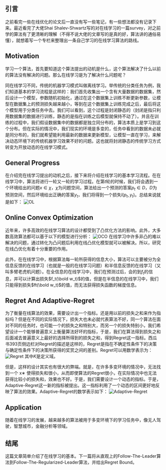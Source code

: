 ## 引言
之前看完一些在线优化的论文后一直没有写一些笔记，有一些想法都没有记录下来。最近看完了大佬Shai Shalev-Shwartz写的对在线学习的一篇survey，对之前学的算法有了更清晰的理解（不得不说大佬的文章写的是真的好，算法讲的通俗易懂），就想着写一个专栏来整理出一条自己学习的在线学习算法的路线。

## Motivation
学习一个算法，首先要知道这个算法提出的动机是什么，这个算法解决了什么以前的算法没有解决的问题。那么在线学习是为了解决什么问题呢？

同在线学习不同，传统的机器学习模式叫做离线学习。举传统的分类任务为例，我们知道基本的学习流程是这样的：我们首先收集出一个含有大量数据的数据集，然后设计一个模型，参数随机初始化，通过在这个数据集上训练不断更新参数，让模型在数据集上的预测损失越来越小，等到在这个数据集上训练完成之后，最后将这个模型用于分类任务中去。我们可以看到，这个过程是封闭静态的（封闭是指只利用数据集的数据进行训练，静态的是指在训练之后模型就保持不动了）。并且在训练的过程中，我们假设数据集中的数据都是独立同分布的，算法本质上是学习到这个分布。但在实际的情况中，我们现实的环境是多变的，任务中看到的数据未必就是同分布的，我们就希望能利用最新的数据来更新模型，让模型一直在学习，来解决动态环境下的传统机器学习效果不好的问题。这也就将封闭静态的传统学习方式转变为开放动态的在线学习模式。

## General Progress
在介绍完在线学习提出的动机之后，接下来将介绍在线学习的基本学习流程。在在线学习中，算法将进行一轮又一轮的学习过程。在第$t$轮的时候，我们将会遇到一个环境给出的问题$x\in\chi$，$\chi$为问题空间，算法给出一个预测的答案$p_t\in D$，$D$为预测空间，然后环境给出正确的答案$y_t$，我们将得到一个损失$l(p_t,y_t)$。总结来说就是如下：
![OL](https://pic3.zhimg.com/v2-4d4727310e1080ce387db91a881fd84a_r.jpg)

## Online Convex Optimization
近年来，许多高效的在线学习算法的设计都受到了凸优化方法的影响。此外，大多数高效算法都可以基于以下的模型进行分析：
![OCO](https://pic4.zhimg.com/80/v2-1a1a236e89360b19d0725676718e96e3_720w.webp)
在线学习中许多非凸的难以解决的问题，通过转化为凸问题后利用在线凸优化模型就可以被解决。所以，研究在线凸优化有着十分重要的作用。

此外，在在线学习中，根据算法每一轮所获得的信息大小，算法可以主要被分为全信息反馈的在线学习（也就是一般的在线学习问题）和半信息反馈的在线学习（又叫多臂老虎机问题）。在全信息的在线学习中，我们在预测过后，会的到$f_t$的信息，并可以计算出损失$f_t(\bold w_t)$的值，但是在半信息的在线学习中，我们只能得到损失$ft(\bold w_t)$的值，而无法获得损失函数的梯度信息。

## Regret And Adaptive-Regret
为了衡量在线算法的效果，需要设计出一个指标。还是用以前的损失之和来作为指标吗？但是在不同的实际情况下，损失大也未必就代表算法不好，同一个算法在面对不同的任务时，也可能一个的损失之和特别大，而另一个的损失特别小，我们希望设计一个能够普遍意义上衡量算法好坏的指标，于是，我们在算法得到损失之和后面减去普遍意义上最好的选择所得到的损失之和，得到Regret这一指标。西瓜书393页侧边栏对Regret的描述是这样的，Regret是指在不确定性条件下的决策与确定性条件下的决策所获得的奖赏之间的差别。Regret可以用数学表示为：
![Regret](https://pic4.zhimg.com/80/v2-d38fd27eba901a5e1dcdaa38f0c5b1f7_720w.webp)
其中$K$是定义域。

但是，这样的设计其实也有很大的弊端。就是，在许多多变环境的情况中，无法找到一个 x∗ 使得损失和很小，从而即使算法的Regret很小，在实际情况中也无法获得比较小的损失和，效果也不好。于是，我们需要设计一个动态的指标。于是，Adaptive-Regret这一新的指标被提出。这一指标利用了一个动态的区间更好地反映了算法的效果。Adaptive-Regret的数学表示如下：
![Adaptive-Regret](https://pic2.zhimg.com/80/v2-22665dfe92154d9f89d30a1ce9461fd1_720w.webp)

## Application
随着在线学习的发展，越来越多的算法被用于多变环境下的学习任务中，像无人驾驶，智慧城市，金融分析等领域。

## 结尾
这篇文章简单介绍了在线学习的基本。下一篇将从直观上的Follow-The-Leader算法到Follow-The-Regularized-Leader算法，并给出Regret Bound。
